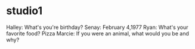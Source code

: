 # studio1
Halley: What's you're birthday?
Senay: February 4,1977
Ryan: What's your favorite food?
Pizza
Marcie: If you were an animal, what would you be and why?
